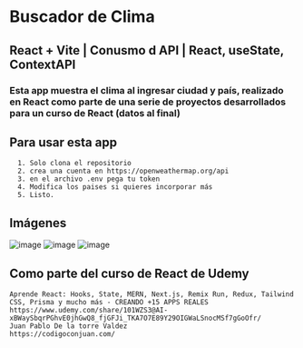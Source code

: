 # Buscador de Clima
## React + Vite  | Conusmo d API | React, useState, ContextAPI 

### Esta app muestra el clima al ingresar ciudad y país, realizado en React como parte de una serie de proyectos desarrollados para un curso de React (datos al final)

## Para usar esta app
      1. Solo clona el repositorio
      2. crea una cuenta en https://openweathermap.org/api
      3. en el archivo .env pega tu token
      4. Modifica los paises si quieres incorporar más
      5. Listo.

## Imágenes
![image](https://github.com/omarasael1980/buscadorClima/assets/51717542/73707ee0-9fd9-44d9-bb0b-52e19af70b18)
![image](https://github.com/omarasael1980/buscadorClima/assets/51717542/04432f0a-ea62-4a50-96a3-13477794998f)
![image](https://github.com/omarasael1980/buscadorClima/assets/51717542/5bc45198-6c7c-49d9-b364-867f93008c07)




##  Como parte del curso de React de Udemy
    Aprende React: Hooks, State, MERN, Next.js, Remix Run, Redux, Tailwind CSS, Prisma y mucho más - CREANDO +15 APPS REALES
    https://www.udemy.com/share/101WZS3@AI-xBWaySbqrPGhvE0jhGwQ8_fjGFJi_TKA7O7E89Y29OIGWaLSnocMSf7gGoOfr/
    Juan Pablo De la torre Valdez
    https://codigoconjuan.com/
